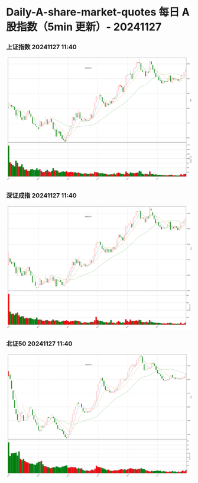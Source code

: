 
# Daily-A-share-market-quotes 每日 A 股指数（5min 更新）- 20241127

### 上证指数 20241127 11:40
![](./fig/2024/11/20241127-sh000001.png)

### 深证成指 20241127 11:40
![](./fig/2024/11/20241127-sz399001.png)

### 北证50 20241127 11:40
![](./fig/2024/11/20241127-bj899050.png)
